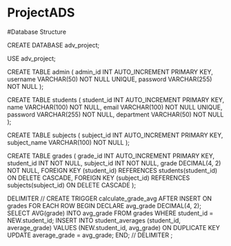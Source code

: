 # ProjectADS

#Database Structure

CREATE DATABASE adv_project;

USE adv_project;

CREATE TABLE admin (
    admin_id INT AUTO_INCREMENT PRIMARY KEY,
    username VARCHAR(50) NOT NULL UNIQUE,
    password VARCHAR(255) NOT NULL
);


CREATE TABLE students (
    student_id INT AUTO_INCREMENT PRIMARY KEY,
    name VARCHAR(100) NOT NULL,
    email VARCHAR(100) NOT NULL UNIQUE,
    password VARCHAR(255) NOT NULL,
    department VARCHAR(50) NOT NULL
);


CREATE TABLE subjects (
    subject_id INT AUTO_INCREMENT PRIMARY KEY,
    subject_name VARCHAR(100) NOT NULL
);


CREATE TABLE grades (
    grade_id INT AUTO_INCREMENT PRIMARY KEY,
    student_id INT NOT NULL,
    subject_id INT NOT NULL,
    grade DECIMAL(4, 2) NOT NULL,
    FOREIGN KEY (student_id) REFERENCES students(student_id) ON DELETE CASCADE,
    FOREIGN KEY (subject_id) REFERENCES subjects(subject_id) ON DELETE CASCADE
);


DELIMITER //
CREATE TRIGGER calculate_grade_avg
AFTER INSERT ON grades
FOR EACH ROW
BEGIN
    DECLARE avg_grade DECIMAL(4, 2);
    SELECT AVG(grade) INTO avg_grade FROM grades WHERE student_id = NEW.student_id;
    INSERT INTO student_averages (student_id, average_grade) VALUES (NEW.student_id, avg_grade)
    ON DUPLICATE KEY UPDATE average_grade = avg_grade;
END;
//
DELIMITER ;
